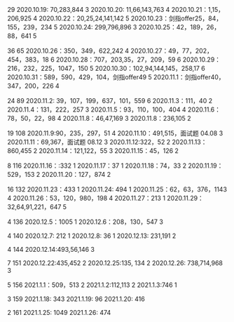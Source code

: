 29
2020.10.19: 70,283,844  3
2020.10.20: 11,66,143,763   4
2020.10.21：1,15，206,925   4
2020.10.22：20,25,24,141,142   5
2020.10.23：剑指offer25，84，155，239，234   5
2020.10.24: 299,796,896   3
2020.10.25：42，189，26，88，641   5

36 65
2020.10.26：350，349，622,242    4
2020.10.27：49，77，202，454，383，18  6
2020.10.28：707，203,35，27，209，59  6
2020.10.29：216，232，225，1047，150 5
2020.10.30：102,94,144,145，258,17 6
2020.10.31：589，590，429，104，剑指offer49  5
2020.11.1：剑指offer40，347，200，226   4

24 89
2020.11.2: 39，107，199，637，101，559   6
2020.11.3：111，40    2
2020.11.4：131，222，257   3
2020.11.5：93，110，100，404   4
2020.11.6：78，50，22，98   4
2020.11.8：46,47,169  3
2020.11.8：236,105   2

19 108
2020.11.9:90，235，297，51   4
2020.11.10：491,515，面试题 04.08 3
2020.11.11：69,367，面试题 08.12 3
2020.11.12:322，52  2
2020.11.13：860,455  2
2020.11.14：121,122，55   3
2020.11.15：45，126   2

8 116
2020.11.16：:332    1
2020.11.17：37  1
2020.11.18：74，33   2
2020.11.19：529，153  2
2020.11.20：127，874  2

16 132
2020.11.23：433  1
2020.11.24: 494  1
2020.11.25：62，63，376，1143  4
2020.11.26：53，120，980，198   4
2020.11.27：213  1
2020.11.29：32,64,91,221，647   5

4 136
2020.12.5：1005    1
2020.12.6：208，130，547   3

4 140
2020.12.7: 212   1
2020.12.8: 36     1
2020.12.13: 231,191 2

4 144
2020.12.14:493,56,146 3

7 151
2020.12.22:435,452  2
2020.12.25:135, 134 2
2020.12.26: 738,714,968  3

5 156
2021.1.1：509，513  2
2021.1.2:112,113  2
2021.1.3:746 1

3 159
2021.1.18: 343
2021.1.19:  96
2021.1.20: 416

2  161
2021.1.25: 1049
2021.1.26: 474



